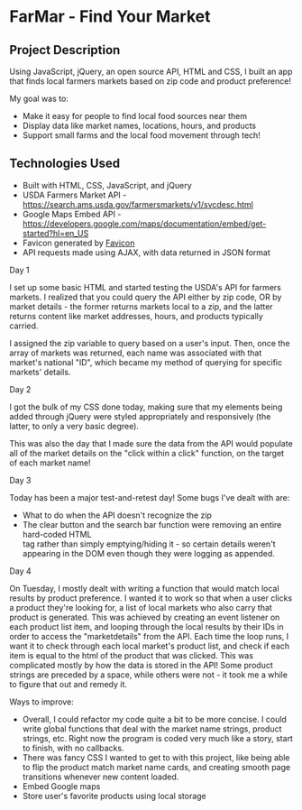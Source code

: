 # FarMar - Find Your Market

## Project Description

Using JavaScript, jQuery, an open source API, HTML and CSS, I built an app that finds local farmers markets based on zip code and product preference!

My goal was to:
  - Make it easy for people to find local food sources near them
  - Display data like market names, locations, hours, and products
  - Support small farms and the local food movement through tech!

## Technologies Used

- Built with HTML, CSS, JavaScript, and jQuery
- USDA Farmers Market API - https://search.ams.usda.gov/farmersmarkets/v1/svcdesc.html
- Google Maps Embed API - https://developers.google.com/maps/documentation/embed/get-started?hl=en_US
- Favicon generated by [Favicon](https://favicon.io/)
- API requests made using AJAX, with data returned in JSON format

Day 1

I set up some basic HTML and started testing the USDA's API for farmers markets. I realized that you could query the API either by zip code, OR by market details - the former returns markets local to a zip, and the latter returns content like market addresses, hours, and products typically carried.

I assigned the zip variable to query based on a user's input. Then, once the array of markets was returned, each name was associated with that market's national "ID", which became my method of querying for specific markets' details.

Day 2

I got the bulk of my CSS done today, making sure that my elements being added through jQuery were styled appropriately and responsively (the latter, to only a very basic degree).

This was also the day that I made sure the data from the API would populate all of the market details on the "click within a click" function, on the target of each market name!

Day 3

Today has been a major test-and-retest day! Some bugs I've dealt with are:
  - What to do when the API doesn't recognize the zip
  - The clear button and the search bar function were removing an entire hard-coded HTML <section> tag rather than simply emptying/hiding it - so certain details weren't appearing in the DOM even though they were logging as appended.

Day 4

On Tuesday, I mostly dealt with writing a function that would match local results by product preference. I wanted it to work so that when a user clicks a product they're looking for, a list of local markets who also carry that product is generated. This was achieved by creating an event listener on each product list item, and looping through the local results by their IDs in order to access the "marketdetails" from the API. Each time the loop runs, I want it to check through each local market's product list, and check if each item is equal to the html of the product that was clicked. This was complicated mostly by how the data is stored in the API! Some product strings are preceded by a space, while others were not - it took me a while to figure that out and remedy it.

Ways to improve:

  - Overall, I could refactor my code quite a bit to be more concise. I could write global functions that deal with the market name strings, product strings, etc. Right now the program is coded very much like a story, start to finish, with no callbacks.
  - There was fancy CSS I wanted to get to with this project, like being able to flip the product match market name cards, and creating smooth page transitions whenever new content loaded.
  - Embed Google maps
  - Store user's favorite products using local storage
